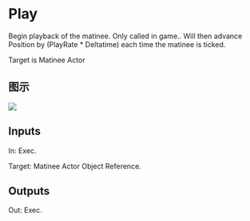 # Play

Begin playback of the matinee. Only called in game.. Will then advance Position by (PlayRate * Deltatime) each time the matinee is ticked.

Target is Matinee Actor

## 图示

![]($-20221218-18163543.png)

## Inputs

In: Exec.

Target: Matinee Actor Object Reference.  

## Outputs

Out: Exec.

